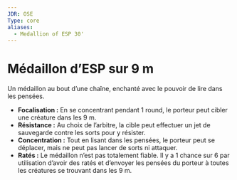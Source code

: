 ```yaml
---
JDR: OSE
Type: core
aliases:
  - Medallion of ESP 30'
---
```

# Médaillon d’ESP sur 9 m

Un médaillon au bout d’une chaîne, enchanté avec le pouvoir de lire dans les pensées.

- **Focalisation :** En se concentrant pendant 1 round, le porteur peut cibler une créature dans les 9 m.
- **Résistance :** Au choix de l’arbitre, la cible peut effectuer un jet de sauvegarde contre les sorts pour y résister.
- **Concentration :** Tout en lisant dans les pensées, le porteur peut se déplacer, mais ne peut pas lancer de sorts ni attaquer.
- **Ratés :** Le médaillon n’est pas totalement fiable. Il y a 1 chance sur 6 par utilisation d’avoir des ratés et d’envoyer les pensées du porteur à toutes les créatures se trouvant dans les 9 m.